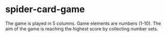 # spider-card-game
The game is played in 5 columns. Game elements are numbers (1-10). The aim of the game is reaching the highest score by collecting number sets.

